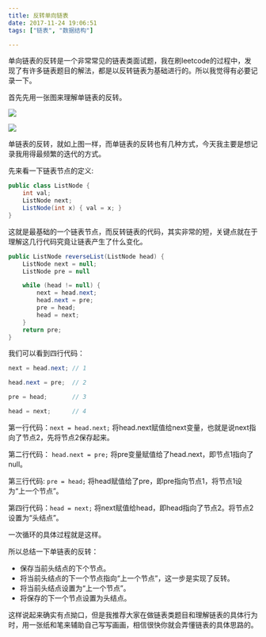 ```yaml
---
title: 反转单向链表
date: 2017-11-24 19:06:51
tags: ["链表", "数据结构"]

---
```


单向链表的反转是一个非常常见的链表类面试题，我在刷leetcode的过程中，发现了有许多链表题目的解法，都是以反转链表为基础进行的。所以我觉得有必要记录一下。

首先先用一张图来理解单链表的反转。

![](https://originalix.github.io/assets/img/1.png)

![](https://originalix.github.io/assets/img/2.png)

单链表的反转，就如上图一样，而单链表的反转也有几种方式，今天我主要是想记录我用得最频繁的迭代的方式。

<!-- more -->

先来看一下链表节点的定义:

```java
public class ListNode {
    int val;
    ListNode next;
    ListNode(int x) { val = x; }
}
```

这就是最基础的一个链表节点，而反转链表的代码，其实非常的短，关键点就在于理解这几行代码究竟让链表产生了什么变化。

```java
public ListNode reverseList(ListNode head) {
    ListNode next = null;
    ListNode pre = null

    while (head != null) {
        next = head.next;
        head.next = pre;
        pre = head;
        head = next;
    }
    return pre;
}
```
我们可以看到四行代码：

```java
next = head.next; // 1

head.next = pre;  // 2

pre = head;       // 3

head = next;      // 4

```

第一行代码：`next = head.next;`
将head.next赋值给next变量，也就是说next指向了节点2，先将节点2保存起来。

第二行代码： `head.next = pre;`
将pre变量赋值给了head.next，即节点1指向了null。

第三行代码: `pre = head;`
将head赋值给了pre，即pre指向节点1，将节点1设为“上一个节点”。

第四行代码：`head = next;`
将next赋值给head，即head指向了节点2。将节点2设置为“头结点”。

一次循环的具体过程就是这样。

所以总结一下单链表的反转：

- 保存当前头结点的下个节点。
- 将当前头结点的下一个节点指向“上一个节点”，这一步是实现了反转。
- 将当前头结点设置为“上一个节点”。
- 将保存的下一个节点设置为头结点。

这样说起来确实有点拗口，但是我推荐大家在做链表类题目和理解链表的具体行为时，用一张纸和笔来辅助自己写写画画，相信很快你就会弄懂链表的具体思路的。


